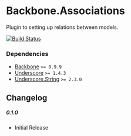 [lnk]: https://travis-ci.org/DreamTheater/Backbone.Associations
[img]: https://secure.travis-ci.org/DreamTheater/Backbone.Associations.png

# Backbone.Associations
Plugin to setting up relations between models.

[![Build Status][img]][lnk]

### Dependencies
  - [Backbone](http://backbonejs.org) `>= 0.9.9`
  - [Underscore](http://underscorejs.org) `>= 1.4.3`
  - [Underscore.String](http://epeli.github.com/underscore.string) `>= 2.3.0`

## Changelog
##### 0.1.0
  - Initial Release
